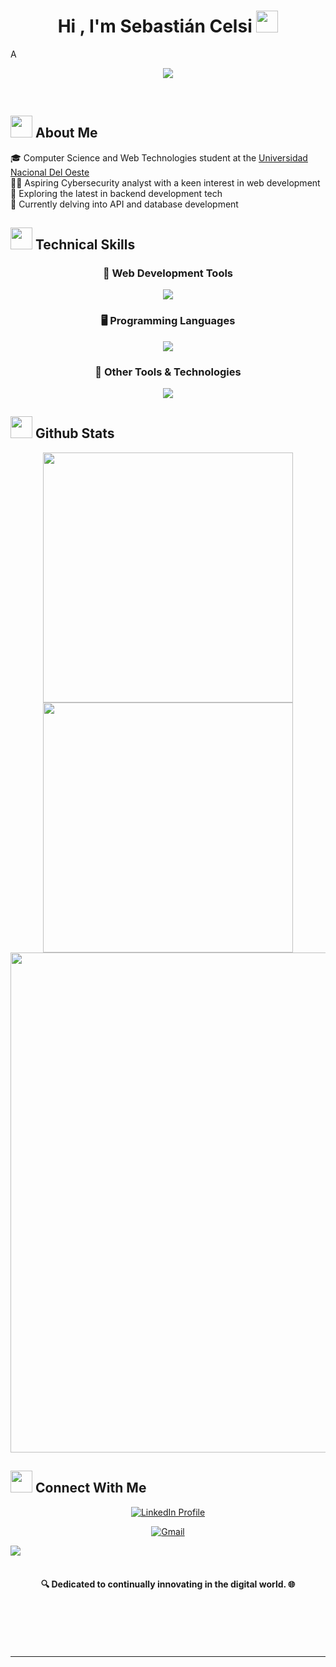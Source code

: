 <h1 align="center"><b>Hi , I'm Sebastián Celsi </b><img src="https://media.giphy.com/media/hvRJCLFzcasrR4ia7z/giphy.gif" width="35"></h1>
<!--  -->A
<p align="center">
  <a href="https://github.com/DenverCoder1/readme-typing-svg"><img src="https://readme-typing-svg.herokuapp.com?font=Time+New+Roman&color=cyan&size=25&center=true&vCenter=true&width=600&height=100&lines=Sebastián+Celsi;++;Self-taught+Full-Stack+Developer,;Computer+Science+Student,;Love+to+learn+new+stuffs"></a>
</p>


<br>



	
##  <img src="https://media.giphy.com/media/Lqo3UBlXeHwZDoebKX/giphy.gif" width="35"> <b> About Me </b>

🎓 Computer Science and Web Technologies student at the [Universidad Nacional Del Oeste](https://uno.edu.ar)<br>
🕵️‍♂️ Aspiring Cybersecurity analyst with a keen interest in web development<br>
🚀 Exploring the latest in backend development tech<br>
🧩 Currently delving into API and database development<br>

## <img src="https://media.giphy.com/media/bCBZaPWhl515tcyVjo/giphy.gif" width="35"> <b> Technical Skills </b>

<div align="center">
  <h3>🔖 Web Development Tools</h3>
  <a href="https://skillicons.dev">
    <img src="https://skillicons.dev/icons?i=html,css,javascript,bootstrap,tailwind,postgres" />
  </a>
</div>

<div align="center">
  <h3>🖥️ Programming Languages</h3>
  <a href="https://skillicons.dev">
    <img src="https://skillicons.dev/icons?i=c,java,javascript" />
  </a>
</div>

<div align="center">
  <h3>🧰 Other Tools & Technologies</h3>
  <a href="https://skillicons.dev">
    <img src="https://skillicons.dev/icons?i=vscode,eclipse,linux,git" />
  </a>
</div>

## <img src="https://media.giphy.com/media/iY8CRBdQXODJSCERIr/giphy.gif" width="35"><b> Github Stats </b>

<div align="center">
  <a href="https://github.com/sebastianc94">
    <img src="https://github-readme-stats.vercel.app/api?username=sebastianc94&show_icons=true&theme=radical&hide_border=true&count_private=true" width="400" />
  </a>
  <a href="https://github.com/sebastianc94">
    <img src="https://github-readme-stats.vercel.app/api/top-langs/?username=sebastianc94&theme=radical&show_icons=true&hide_border=true&layout=compact" width="400" />
  </a>
  <br />
  <a href="https://github.com/sebastianc94">
    <img src="https://github-readme-streak-stats.herokuapp.com/?user=sebastianc94&theme=radical&hide_border=true" width="800" />
  </a>
</div>

## <img src="https://media.giphy.com/media/0ZPkxtbBrLvpNkPu1v/giphy.gif" width="35"> <b> Connect With Me </b>

<p align="center">
  <a href="https://www.linkedin.com/in/sebastian-celsi/" target="_blank">
    <img src="https://img.shields.io/badge/LinkedIn-Sebastián_Celsi-blue?style=for-the-badge&logo=linkedin" alt="LinkedIn Profile"/>
  </a>
</p>
<p align="center">
  <a href="mailto:sebastian.celsi@gmail.com" target="_blank">
    <img src="https://img.shields.io/badge/Email-sebastian.celsi@gmail.com-d14836?style=for-the-badge&logo=gmail&logoColor=white" alt="Gmail"/>
  </a>
</p>

<img src="https://user-images.githubusercontent.com/73097560/115834477-dbab4500-a447-11eb-908a-139a6edaec5c.gif"><br><br>
<h4 align="center">🔍 Dedicated to continually innovating in the digital world. 🌐</h4>
</div>
<br>
<br>
<br>
<br>

---

<br>
